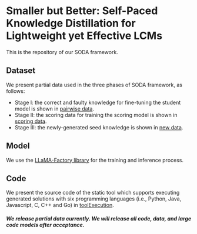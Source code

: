 # Smaller but Better: Self-Paced Knowledge Distillation for Lightweight yet Effective LCMs

This is the repository of our SODA framework.

## Dataset

We present partial data used in the three phases of SODA framework, as follows:

- Stage I: the correct and faulty knowledge for fine-tuning the student model is shown in [pairwise data](https://github.com/yujiachen99/SodaCoder/blob/main/datas/pairwise_data.json).
- Stage II: the scoring data for training the scoring model is shown in [scoring data](https://github.com/yujiachen99/SodaCoder/blob/main/datas/scoring_data.json).
- Stage III: the newly-generated seed knowledge is shown in [new data](https://github.com/yujiachen99/SodaCoder/blob/main/datas/new_data.json).

## Model

We use the [LLaMA-Factory library](https://github.com/hiyouga/LLaMA-Factory) for the training and inference process. 

## Code

We present the source code of the static tool which supports executing generated solutions with six programming languages (i.e., Python, Java, Javascript, C, C++ and Go) in [toolExecution](https://github.com/yujiachen99/SodaCoder/tree/main/toolExecution).

####  *We release partial data currently. We will release all code, data, and large code models after acceptance.*

